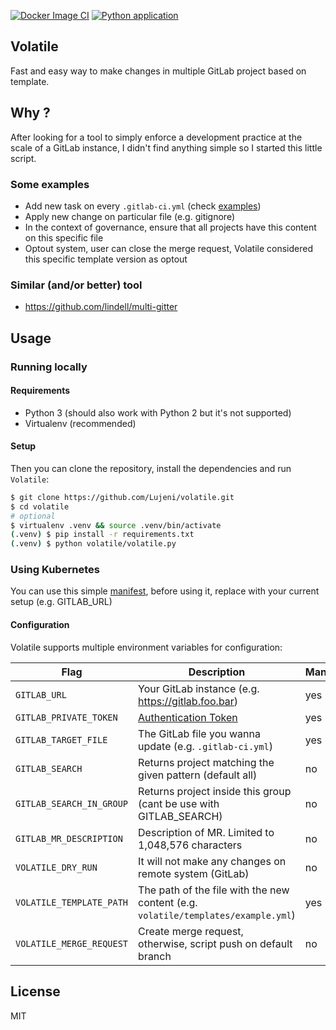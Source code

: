 [![Docker Image CI](https://github.com/Lujeni/volatile/actions/workflows/docker-image.yml/badge.svg)](https://github.com/Lujeni/volatile/actions/workflows/docker-image.yml) [![Python application](https://github.com/Lujeni/volatile/actions/workflows/python-app.yml/badge.svg)](https://github.com/Lujeni/volatile/actions/workflows/python-app.yml)

## Volatile
Fast and easy way to make changes in multiple GitLab project based on template.

## Why ?
After looking for a tool to simply enforce a development practice at the scale of a GitLab instance,
I didn't find anything simple so I started this little script.

### Some examples
- Add new task on every `.gitlab-ci.yml` (check [examples](Volatile/templates/example.yml))
- Apply new change on particular file (e.g. gitignore)
- In the context of governance, ensure that all projects have this content on this specific file
- Optout system, user can close the merge request, Volatile considered this specific template version as optout

### Similar (and/or better) tool
- https://github.com/lindell/multi-gitter

## Usage
### Running locally
#### Requirements
* Python 3 (should also work with Python 2 but it's not supported)
* Virtualenv (recommended)

#### Setup
Then you can clone the repository, install the dependencies and run `Volatile`:

```sh
$ git clone https://github.com/Lujeni/volatile.git
$ cd volatile
# optional
$ virtualenv .venv && source .venv/bin/activate
(.venv) $ pip install -r requirements.txt
(.venv) $ python volatile/volatile.py
```

### Using Kubernetes
You can use this simple [manifest](kubernetes.yml), before using it, replace with your current setup (e.g. GITLAB_URL)

#### Configuration
Volatile supports multiple environment variables for configuration:

| Flag                     | Description                                                                                 | Mandatory   | Default |
|--------------------------|---------------------------------------------------------------------------------------------|-------------|---------|
| `GITLAB_URL`             | Your GitLab instance (e.g. https://gitlab.foo.bar)                                          | yes         | N/a     |
| `GITLAB_PRIVATE_TOKEN`   | [Authentication Token](https://docs.gitlab.com/ee/user/profile/personal_access_tokens.html) | yes         | N/a     |
| `GITLAB_TARGET_FILE`     | The GitLab file you wanna update (e.g. `.gitlab-ci.yml`)                                    | yes         | N/a     |
| `GITLAB_SEARCH`          | Returns project matching the given pattern (default all)                                    | no          | all     |
| `GITLAB_SEARCH_IN_GROUP` | Returns project inside this group (cant be use with GITLAB_SEARCH)                          | no          | None    |
| `GITLAB_MR_DESCRIPTION`  | Description of MR. Limited to 1,048,576 characters                                          | no          | None    |
| ``VOLATILE_DRY_RUN``       | It will not make any changes on remote system (GitLab)                                      | no          | True   [|](|)
| `VOLATILE_TEMPLATE_PATH` | The path of the file with the new content (e.g. `volatile/templates/example.yml`)           | yes         | N/a     |
| `VOLATILE_MERGE_REQUEST` | Create merge request, otherwise, script push on default branch                              | no          | True    |

## License
MIT
